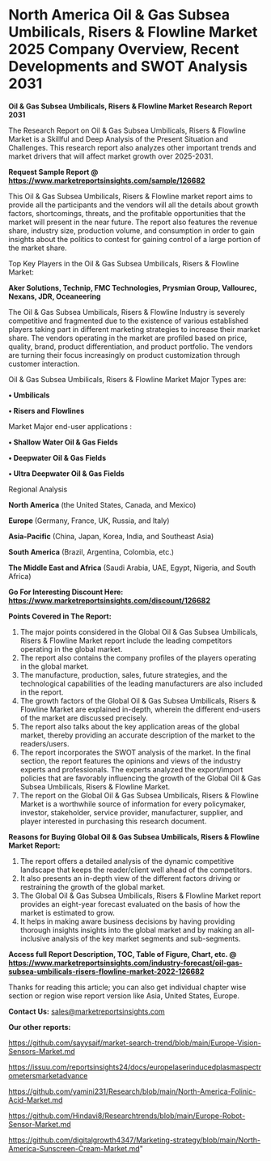 # North America Oil & Gas Subsea Umbilicals, Risers & Flowline Market 2025 Company Overview, Recent Developments and SWOT Analysis 2031

<strong>Oil & Gas Subsea Umbilicals, Risers & Flowline Market Research Report 2031</strong>

The Research Report on Oil & Gas Subsea Umbilicals, Risers & Flowline Market is a Skillful and Deep Analysis of the Present Situation and Challenges. This research report also analyzes other important trends and market drivers that will affect market growth over 2025-2031.

<strong>Request Sample Report @ <a href=https://www.marketreportsinsights.com/sample/126682>https://www.marketreportsinsights.com/sample/126682</a></strong>

This Oil & Gas Subsea Umbilicals, Risers & Flowline market report aims to provide all the participants and the vendors will all the details about growth factors, shortcomings, threats, and the profitable opportunities that the market will present in the near future. The report also features the revenue share, industry size, production volume, and consumption in order to gain insights about the politics to contest for gaining control of a large portion of the market share.

Top Key Players in the Oil & Gas Subsea Umbilicals, Risers & Flowline Market:

<strong>Aker Solutions, Technip, FMC Technologies, Prysmian Group, Vallourec, Nexans, JDR, Oceaneering</strong>

The Oil & Gas Subsea Umbilicals, Risers & Flowline Industry is severely competitive and fragmented due to the existence of various established players taking part in different marketing strategies to increase their market share. The vendors operating in the market are profiled based on price, quality, brand, product differentiation, and product portfolio. The vendors are turning their focus increasingly on product customization through customer interaction.

Oil & Gas Subsea Umbilicals, Risers & Flowline Market Major Types are:

<strong>• Umbilicals

• Risers and Flowlines</strong>

Market Major end-user applications :

<strong>• Shallow Water Oil & Gas Fields

• Deepwater Oil & Gas Fields

• Ultra Deepwater Oil & Gas Fields</strong>

Regional Analysis

</u><strong><b>North America</b></strong> (the United States, Canada, and Mexico)

<strong><b>Europe </b></strong>(Germany, France, UK, Russia, and Italy)

<strong><b>Asia-Pacific</b></strong> (China, Japan, Korea, India, and Southeast Asia)

<strong><b>South America</b></strong> (Brazil, Argentina, Colombia, etc.)

<strong><b>The Middle East and Africa</b></strong> (Saudi Arabia, UAE, Egypt, Nigeria, and South Africa)

<strong>Go For Interesting Discount Here: <a href=https://www.marketreportsinsights.com/discount/126682>https://www.marketreportsinsights.com/discount/126682</a></strong>

<strong>Points Covered in The Report:</strong>
<ol>
  <li>The major points considered in the Global Oil & Gas Subsea Umbilicals, Risers & Flowline Market report include the leading competitors operating in the global market.</li>
  <li>The report also contains the company profiles of the players operating in the global market.</li>
  <li>The manufacture, production, sales, future strategies, and the technological capabilities of the leading manufacturers are also included in the report.</li>
  <li>The growth factors of the Global Oil & Gas Subsea Umbilicals, Risers & Flowline Market are explained in-depth, wherein the different end-users of the market are discussed precisely.</li>
  <li>The report also talks about the key application areas of the global market, thereby providing an accurate description of the market to the readers/users.</li>
  <li>The report incorporates the SWOT analysis of the market. In the final section, the report features the opinions and views of the industry experts and professionals. The experts analyzed the export/import policies that are favorably influencing the growth of the Global Oil & Gas Subsea Umbilicals, Risers & Flowline Market.</li>
  <li>The report on the Global Oil & Gas Subsea Umbilicals, Risers & Flowline Market is a worthwhile source of information for every policymaker, investor, stakeholder, service provider, manufacturer, supplier, and player interested in purchasing this research document.</li>
</ol>
<strong>Reasons for Buying Global Oil & Gas Subsea Umbilicals, Risers & Flowline Market Report:</strong>

<ol>
  <li>The report offers a detailed analysis of the dynamic competitive landscape that keeps the reader/client well ahead of the competitors.</li>
  <li>It also presents an in-depth view of the different factors driving or restraining the growth of the global market.</li>
  <li>The Global Oil & Gas Subsea Umbilicals, Risers & Flowline Market report provides an eight-year forecast evaluated on the basis of how the market is estimated to grow.</li>
  <li>It helps in making aware business decisions by having providing thorough insights insights into the global market and by making an all-inclusive analysis of the key market segments and sub-segments.</li>
</ol>
<strong>Access full Report Description, TOC, Table of Figure, Chart, etc. @ <a href=https://www.marketreportsinsights.com/industry-forecast/oil-gas-subsea-umbilicals-risers-flowline-market-2022-126682>https://www.marketreportsinsights.com/industry-forecast/oil-gas-subsea-umbilicals-risers-flowline-market-2022-126682</a></strong>


Thanks for reading this article; you can also get individual chapter wise section or region wise report version like Asia, United States, Europe.

<strong>Contact Us:</strong>
sales@marketreportsinsights.com

<strong>Our other reports:</strong>

<a href=https://github.com/sayysaif/market-search-trend/blob/main/Europe-Vision-Sensors-Market.md>https://github.com/sayysaif/market-search-trend/blob/main/Europe-Vision-Sensors-Market.md</a>

<a href=https://issuu.com/reportsinsights24/docs/europelaserinducedplasmaspectrometersmarketadvance>https://issuu.com/reportsinsights24/docs/europelaserinducedplasmaspectrometersmarketadvance</a>

<a href=https://github.com/yamini231/Research/blob/main/North-America-Folinic-Acid-Market.md>https://github.com/yamini231/Research/blob/main/North-America-Folinic-Acid-Market.md</a>

<a href=https://github.com/Hindavi8/Researchtrends/blob/main/Europe-Robot-Sensor-Market.md>https://github.com/Hindavi8/Researchtrends/blob/main/Europe-Robot-Sensor-Market.md</a>

<a href=https://github.com/digitalgrowth4347/Marketing-strategy/blob/main/North-America-Sunscreen-Cream-Market.md>https://github.com/digitalgrowth4347/Marketing-strategy/blob/main/North-America-Sunscreen-Cream-Market.md</a>"

